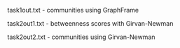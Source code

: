 task1out.txt - communities using GraphFrame

task2out1.txt - betweenness scores with Girvan-Newman

task2out2.txt - communities using Girvan-Newman
